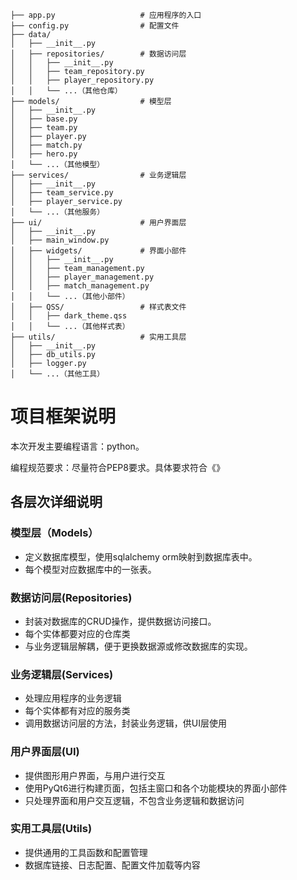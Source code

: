 ```shell
├── app.py                   # 应用程序的入口
├── config.py                # 配置文件
├── data/
│   ├── __init__.py
│   ├── repositories/        # 数据访问层
│   │   ├── __init__.py
│   │   ├── team_repository.py
│   │   ├── player_repository.py
│   │   └── ...（其他仓库）
├── models/                  # 模型层
│   ├── __init__.py
│   ├── base.py
│   ├── team.py
│   ├── player.py
│   ├── match.py
│   ├── hero.py
│   └── ...（其他模型）
├── services/                # 业务逻辑层
│   ├── __init__.py
│   ├── team_service.py
│   ├── player_service.py
│   └── ...（其他服务）
├── ui/                      # 用户界面层
│   ├── __init__.py
│   ├── main_window.py
│   ├── widgets/             # 界面小部件
│   │   ├── __init__.py
│   │   ├── team_management.py
│   │   ├── player_management.py
│   │   ├── match_management.py
│   │   └── ...（其他小部件）
│   ├── QSS/                 # 样式表文件
│   │   ├── dark_theme.qss
│   │   └── ...（其他样式表）
├── utils/                   # 实用工具层
│   ├── __init__.py
│   ├── db_utils.py
│   ├── logger.py
│   └── ...（其他工具）
```



# 项目框架说明

本次开发主要编程语言：python。

编程规范要求：尽量符合PEP8要求。具体要求符合《》

## 各层次详细说明

### 模型层（Models）

- 定义数据库模型，使用sqlalchemy orm映射到数据库表中。
- 每个模型对应数据库中的一张表。

### 数据访问层(Repositories)

- 封装对数据库的CRUD操作，提供数据访问接口。
- 每个实体都要对应的仓库类
- 与业务逻辑层解耦，便于更换数据源或修改数据库的实现。

### 业务逻辑层(Services)

- 处理应用程序的业务逻辑
- 每个实体都有对应的服务类
- 调用数据访问层的方法，封装业务逻辑，供UI层使用

### 用户界面层(UI)

- 提供图形用户界面，与用户进行交互
- 使用PyQt6进行构建页面，包括主窗口和各个功能模块的界面小部件
- 只处理界面和用户交互逻辑，不包含业务逻辑和数据访问

### 实用工具层(Utils)

- 提供通用的工具函数和配置管理
- 数据库链接、日志配置、配置文件加载等内容

